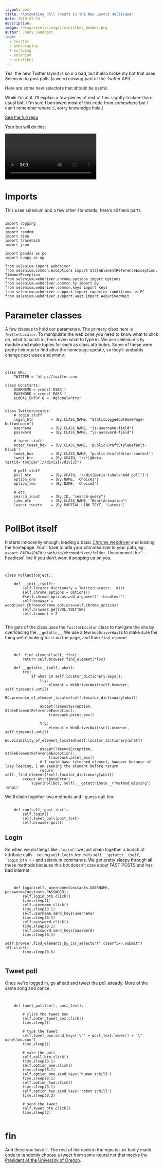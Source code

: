 ```yaml
---
layout: post
title: "Automating Poll Tweets in the New Layout Hellscape"
date: 2019-07-23
description: 
image: /blog/assets/images/schillbot_header.png
author: Jonny Saunders
tags:
  - twitter
  - webscraping
  - scraping
  - selenium
  - schillbot
---
```


Yes, the new Twitter layout is so o o bad, but it also broke my bot that uses Selenium to post polls (a weird missing part of the Twitter API).

Here are some new selectors that should be useful.

While I'm at it, I'll explain a few pieces of rest of this slightly-trickier-than-usual bot. (I'm sure I borrowed most of this code from somewhere but I can't remember where :(, sorry knowledge hole.)

[See the full repo](https://github.com/sneakers-the-rat/schillbot)

Your bot will do this:

<video controls>
  <source src="/blog/assets/images/schillbot_vid.mp4" type="video/mp4">
</video>

# Imports

This uses selenium and a few other standards, here's all them parts

<pre><code class="python">
import logging
import os
import random
import time
import traceback
import json

import pandas as pd
import numpy as np

from selenium import webdriver
from selenium.common.exceptions import StaleElementReferenceException, TimeoutException
from selenium.webdriver.chrome.options import Options
from selenium.webdriver.common.by import By
from selenium.webdriver.common.keys import Keys
from selenium.webdriver.support import expected_conditions as EC
from selenium.webdriver.support.wait import WebDriverWait
</code></pre>

# Parameter classes

A few classes to hold our parameters. The primary class here is `TwitterLocator`. To manipulate the web zone you need to know what to click on, what to scroll to, heck even what to type in. We use selenium's `By` module and make tuples for each as class attributes. Some of these were pretty heinous to find after the homepage update, so they'll probably change next week and ymmv.

<pre><code class="python">

class URL:
    TWITTER = 'http://twitter.com'

class Constants:
    USERNAME = creds['USER']
    PASSWORD = creds['PASS']
    GLOBAL_ENTRY_Q = '#globalentry'


class TwitterLocator:
    # login stuff
    login_btn        = (By.CLASS_NAME, "StaticLoggedOutHomePage-buttonLogin")
    username         = (By.CLASS_NAME, "js-username-field")
    password         = (By.CLASS_NAME, "js-password-field")

    # tweet stuff
    outer_tweet_box  = (By.CLASS_NAME, 'public-DraftStyleDefault-block')
    tweet_box        = (By.CLASS_NAME, "public-DraftEditor-content")
    tweet_btn        = (By.XPATH, "//*[@data-testid='toolBar']//div[2]//div[3]")

    # poll stuff
    poll_btn         = (By.XPATH, '//div[@aria-label="Add poll"]')
    option_one       = (By.NAME, 'Choice1')
    option_two       = (By.NAME, 'Choice2')

    # etc.
    search_input     = (By.ID, "search-query")
    like_btn         = (By.CLASS_NAME, "HeartAnimation")
    latest_tweets    = (By.PARTIAL_LINK_TEXT, 'Latest')

</code></pre>

# PollBot itself

It starts innocently enough, loading a basic [Chrome webdriver](http://chromedriver.chromium.org/downloads) and loading the homepage. You'll have to add your chromedriver to your path, eg. `export PATH=$PATH:/path/to/chromedriver/folder`. Uncomment the '--headless' line if you don't want it popping up on you.

<pre><code class="python">

class PollBot(object):

    def __init__(self):
        self.locator_dictionary = TwitterLocator.__dict__
        self.chrome_options = Options()
        #self.chrome_options.add_argument("--headless")
        self.browser = webdriver.Chrome(chrome_options=self.chrome_options)
        self.browser.get(URL.TWITTER)
        self.timeout = 2
        
</code></pre>

The guts of the class uses the `TwitterLocator` class to navigate the site by overloading the `__getattr__`. We use a few `WebDriverWait`s to make sure the thing we're looking for is on the page, and then `find_element`

<pre><code class="python">

    def _find_element(self, *loc):
        return self.browser.find_element(*loc)

    def __getattr__(self, what):
        try:
            if what in self.locator_dictionary.keys():
                try:
                    element = WebDriverWait(self.browser, self.timeout).until(
                        EC.presence_of_element_located(self.locator_dictionary[what])
                    )
                except(TimeoutException, StaleElementReferenceException):
                    traceback.print_exc()

                try:
                    element = WebDriverWait(self.browser, self.timeout).until(
                        EC.visibility_of_element_located(self.locator_dictionary[what])
                    )
                except(TimeoutException, StaleElementReferenceException):
                    traceback.print_exc()
                # I could have returned element, however because of lazy loading, I am seeking the element before return
                return self._find_element(*self.locator_dictionary[what])
        except AttributeError:
            super(PollBot, self).__getattribute__("method_missing")(what)
</code></pre>

We'll chain together two methods and I guess quit too.

<pre><code class="python">
    def run(self, post_text):
        self.login()
        self.tweet_poll(post_text)
        self.browser.quit()
</code></pre>

## Login

So when we do things like `.login()` we just chain together a bunch of attribute calls - calling `self.login_btn` calls `self.__getattr__(self, 'login_btn')` - and selenium commands. We get pretty sleepy through all these methods because this bot doesn't care about FAST POSTS and has bad internet.

<pre><code class="python">

    def login(self, username=Constants.USERNAME, password=Constants.PASSWORD):
        self.login_btn.click()
        time.sleep(1)
        self.username.click()
        time.sleep(0.1)
        self.username.send_keys(username)
        time.sleep(0.1)
        self.password.click()
        time.sleep(0.1)
        self.password.send_keys(password)
        time.sleep(0.1)
        self.browser.find_elements_by_css_selector(".clearfix>.submit")[0].click()
        time.sleep(0.5)

</code></pre>

## Tweet poll

Once we're logged in, go ahead and tweet the poll already. More of the same song and dance.

<pre><code class="python">

    def tweet_poll(self, post_text):

        # click the tweet box
        self.outer_tweet_box.click()
        time.sleep(1)

        # type the tweet
        self.tweet_box.send_keys('\"' + post_text.lower() + '\" uohellno.com')
        time.sleep(1)

        # make the poll
        self.poll_btn.click()
        time.sleep(0.1)
        self.option_one.click()
        time.sleep(0.1)
        self.option_one.send_keys('human schill')
        time.sleep(0.1)
        self.option_two.click()
        time.sleep(0.1)
        self.option_two.send_keys('robot schill')
        time.sleep(0.2)

        # send the tweet
        self.tweet_btn.click()
        time.sleep(2)

</code></pre>

# fin

And there you have it. The rest of the code in the repo is just badly made code to randomly choose a tweet from some [neural net that mocks the President of the University of Oregon](https://twitter.com/schillbot3000). 







